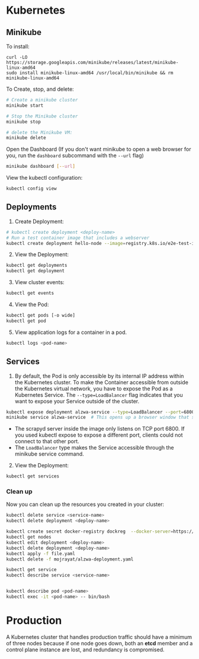 # Kubernetes

## Minikube
To install:
```
curl -LO https://storage.googleapis.com/minikube/releases/latest/minikube-linux-amd64
sudo install minikube-linux-amd64 /usr/local/bin/minikube && rm minikube-linux-amd64
```

To Create, stop, and delete:
```bash
# Create a minikube cluster
minikube start

# Stop the Minikube cluster
minikube stop

# delete the Minikube VM:
minikube delete
```


Open the Dashboard (If you don't want minikube to open a web browser for you, run the `dashboard` subcommand with the `--url` flag)

```bash
minikube dashboard [--url]
```

View the kubectl configuration:
```bash
kubectl config view
```

## Deployments
1. Create Deployment:
```bash
# kubectl create deployment <deploy-name>
# Run a test container image that includes a webserver
kubectl create deployment hello-node --image=registry.k8s.io/e2e-test-images/agnhost:2.39 -- /agnhost netexec --http-port=8080
```

2. View the Deployment:
```bash
kubectl get deployments
kubectl get deployment
```

3. View cluster events:
```bash
kubectl get events
```

4. View the Pod:
```bash
kubectl get pods [-o wide]
kubectl get pod
```

5. View application logs for a container in a pod.
```bash
kubectl logs <pod-name>
```

## Services
1. By default, the Pod is only accessible by its internal IP address within the Kubernetes cluster. To make the Container accessible from outside the Kubernetes virtual network, you have to expose the Pod as a Kubernetes Service. The `--type=LoadBalancer` flag indicates that you want to expose your Service outside of the cluster.
```bash
kubectl expose deployment alzwa-service --type=LoadBalancer --port=6800
minikube service alzwa-service  # This opens up a browser window that serves your app and shows the app's response.
```
* The scrapyd server inside the image only listens on TCP port 6800. If you used kubectl expose to expose a different port, clients could not connect to that other port.
* The `LoadBalancer` type makes the Service accessible through the minikube service command. 

2. View the Deployment:
```bash
kubectl get services
```

### Clean up
Now you can clean up the resources you created in your cluster:
```bash
kubectl delete service <service-name>
kubectl delete deployment <deploy-name>
```

```bash
kubectl create secret docker-registry dockreg  --docker-server=https://index.docker.io/v1/ --docker-username=disooqi --docker-password=dfddfs --docker-email=docker@eldesouki.com
kubectl get nodes
kubectl edit deployment <deploy-name>
kubectl delete deployment <deploy-name>
kubectl apply -f file.yaml
kubectl delete -f mojrayat/alzwa-deployment.yaml

kubectl get service
kubectl describe service <service-name>


kubectl describe pod <pod-name>
kubectl exec -it <pod-name> -- bin/bash
```
# Production
A Kubernetes cluster that handles production traffic should have a minimum of three nodes because if one node goes down, both an __etcd__ member and a control plane instance are lost, and redundancy is compromised.
